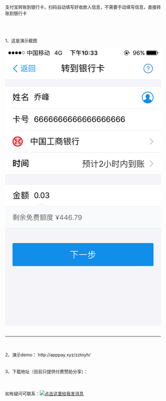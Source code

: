 # 
支付宝转账到银行卡，扫码自动填写好收款人信息，不需要手动填写信息，直接转账到银行卡
<br/>
<br/>
<br/>
<br/>
<br/>
1、这是演示截图

![image](https://github.com/apppay/zztoyh/blob/master/zzyhimg.png)
<br/>
<br/>
<hr/>
<br/>
<br/>
2、演示demo： http://apppay.xyz/zztoyh/
<br/>
<br/>
<br/>
3、下载地址（目前只提供付费赞助分享）： 
<br/>
<br/>
<br/>
<br/>
如有疑问可联系：<a target="_blank" href="http://wpa.qq.com/msgrd?v=3&uin=754219009&site=qq&menu=yes"><img border="0" src="http://wpa.qq.com/pa?p=2:754219009:51" alt="点击这里给我发消息" title="点击这里给我发消息"/></a>
<br/>
<br/>
<br/>
<br/>
<br/>
